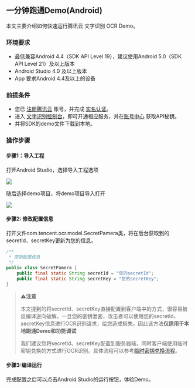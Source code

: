 ## 一分钟跑通Demo(Android)

本文主要介绍如何快速运行腾讯云 文字识别 OCR Demo。



### 环境要求

- 最低兼容Android 4.4（SDK API Level 19），建议使用Android 5.0（SDK API Level 21）及以上版本
- Android Studio 4.0 及以上版本
- App 要求Android 4.4及以上的设备



### 前提条件

- 您已 [注册腾讯云](https://cloud.tencent.com/document/product/378/17985) 账号，并完成 [实名认证](https://cloud.tencent.com/document/product/378/3629)。
- 进入 [文字识别控制台](https://console.cloud.tencent.com/ocr/general)，即可开通相应服务，并在[账号中心](https://console.cloud.tencent.com/cam/capi) 获取API秘钥。
- 并将SDK的demo文件下载到本地。



### 操作步骤

#### 步骤1：导入工程

打开Android Studio，选择导入工程选项

![](https://scan-1254418846.cos.ap-guangzhou.myqcloud.com/demo/scan-doc/image/ORCSDK/%E9%80%89%E6%8B%A9%E5%AF%BC%E5%85%A5%E5%B7%A5%E7%A8%8B.png)

随后选择demo项目，将demo项目导入打开

![](https://scan-1254418846.cos.ap-guangzhou.myqcloud.com/demo/scan-doc/image/ORCSDK/%E9%80%89%E6%8B%A9demo%E5%B7%A5%E7%A8%8B%E8%BF%9B%E8%A1%8C%E5%AF%BC%E5%85%A5.png)



#### 步骤2: 修改配置信息

打开文件com.tencent.ocr.model.SecretPamera类，将在后台获取到的secretId、secretKey更新为您的信息。

```java
/**
 * 密钥配置信息
 */
public class SecretPamera {
    public final static String secretId = "您的secretId";
    public final static String secretKey = "您的secretKey";
}
```

> ⚠️**注意**
>
> 本文提到的将secretId、secretKey直接配置到客户端中的方式，很容易被反编译逆向破解，一旦您的密钥泄密，攻击者可以使用您的secretId、secretKey信息进行OCR识别请求，给您造成损失。因此该方法**仅适用于本地跑通Demo和功能调试**
>
> 我们建议您将secretId、secretKey配置到服务器端，同时客户端使用临时密钥兑换的方式进行OCR识别。具体流程可以参考[临时密钥兑换流程](https://github.com/TencentCloud/tc-ocr-sdk/tree/master/%E4%B8%B4%E6%97%B6%E5%AF%86%E9%92%A5%E5%85%91%E6%8D%A2)。



#### 步骤3:编译运行

完成配置之后可以点击Android Studio的运行按钮，体验Demo。